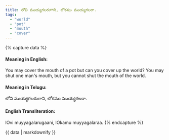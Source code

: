 ```yaml
---
title: లోవి ముయ్యగలరుగాని, లోకము ముయ్యగలరా.
tags:
  - "world"
  - "pot"
  - "mouth"
  - "cover"
---
```


{% capture data %}
#### Meaning in English:
You may cover the mouth of a pot but can you cover up the world?
You may shut one man's mouth, but you cannot shut the mouth of the world.

#### Meaning in Telugu:
లోవి ముయ్యగలరుగాని, లోకము ముయ్యగలరా.

#### English Transliteration:
lOvi muyyagalarugaani, lOkamu muyyagalaraa.
{% endcapture %}

{{ data | markdownify }}

